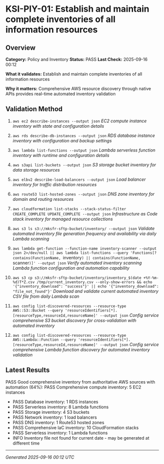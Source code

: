 # KSI-PIY-01: Establish and maintain complete inventories of all information resources

## Overview

**Category:** Policy and Inventory
**Status:** PASS
**Last Check:** 2025-09-16 00:12

**What it validates:** Establish and maintain complete inventories of all information resources

**Why it matters:** Comprehensive AWS resource discovery through native APIs provides real-time automated inventory validation

## Validation Method

1. `aws ec2 describe-instances --output json`
   *EC2 compute instance inventory with state and configuration details*

2. `aws rds describe-db-instances --output json`
   *RDS database instance inventory with configuration and backup settings*

3. `aws lambda list-functions --output json`
   *Lambda serverless function inventory with runtime and configuration details*

4. `aws s3api list-buckets --output json`
   *S3 storage bucket inventory for data storage resources*

5. `aws elbv2 describe-load-balancers --output json`
   *Load balancer inventory for traffic distribution resources*

6. `aws route53 list-hosted-zones --output json`
   *DNS zone inventory for domain and routing resources*

7. `aws cloudformation list-stacks --stack-status-filter CREATE_COMPLETE UPDATE_COMPLETE --output json`
   *Infrastructure as Code stack inventory for managed resource collections*

8. `aws s3 ls s3://mksfr-sftp-bucket/inventory/ --output json`
   *Validate automated inventory file generation frequency and availability via daily Lambda scanning*

9. `aws lambda get-function --function-name inventory-scanner --output json 2>/dev/null || aws lambda list-functions --query 'Functions[?contains(FunctionName, `inventory`) || contains(FunctionName, `scanner`)]' --output json`
   *Verify automated inventory scanning Lambda function configuration and automation capability*

10. `aws s3 cp s3://mksfr-sftp-bucket/inventory/inventory_$(date +%Y-%m-%d)T*Z.csv /tmp/current_inventory.csv --only-show-errors && echo '{"inventory_download": "success"}' || echo '{"inventory_download": "file_not_found"}'`
   *Download and validate current automated inventory CSV file from daily Lambda scan*

11. `aws config list-discovered-resources --resource-type AWS::S3::Bucket --query 'resourceIdentifiers[*].[resourceType,resourceId,resourceName]' --output json`
   *Config service comprehensive S3 bucket discovery for cross-validation with automated inventory*

12. `aws config list-discovered-resources --resource-type AWS::Lambda::Function --query 'resourceIdentifiers[*].[resourceType,resourceId,resourceName]' --output json`
   *Config service comprehensive Lambda function discovery for automated inventory validation*

## Latest Results

PASS Good comprehensive inventory from authoritative AWS sources with automation (64%): PASS Comprehensive compute inventory: 5 EC2 instances
- PASS Database inventory: 1 RDS instances
- PASS Serverless inventory: 8 Lambda functions
- PASS Storage inventory: 4 S3 buckets
- PASS Network inventory: 1 load balancers
- PASS DNS inventory: 1 Route53 hosted zones
- PASS Comprehensive IaC inventory: 10 CloudFormation stacks
- PASS Serverless inventory: 1 Lambda functions
- INFO Inventory file not found for current date - may be generated at different time

---
*Generated 2025-09-16 00:12 UTC*